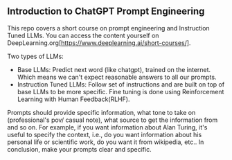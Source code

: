 ## Introduction to ChatGPT Prompt Engineering

This repo covers a short course on prompt engineering and Instruction Tuned LLMs. You can access the content yourself on DeepLearning.org[https://www.deeplearning.ai/short-courses/].

Two types of LLMs:
- Base LLMs: Predict next word (like chatgpt), trained on the internet. Which means we can't expect reasonable answers to all our prompts.
- Instruction Tuned LLMs: Follow set of instructions and are built on top of base LLMs to be more specific. Fine tuning is done using Reinforcement Learning with Human Feedback(RLHF).

Prompts should provide specific information, what tone to take on (professional's pov/ casual note), what source to get the information from and so on. For example,
if you want information about Alan Turing, it's useful to specify the context, i.e., do you want information about his personal life or scientific work, do you want it from wikipedia, etc..
In conclusion, make your prompts clear and specific.
